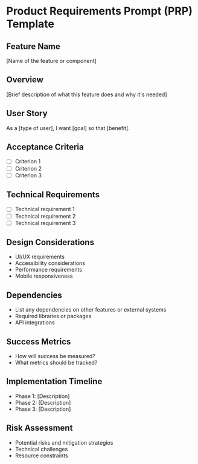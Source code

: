 # Product Requirements Prompt (PRP) Template

## Feature Name
[Name of the feature or component]

## Overview
[Brief description of what this feature does and why it's needed]

## User Story
As a [type of user], I want [goal] so that [benefit].

## Acceptance Criteria
- [ ] Criterion 1
- [ ] Criterion 2
- [ ] Criterion 3

## Technical Requirements
- [ ] Technical requirement 1
- [ ] Technical requirement 2
- [ ] Technical requirement 3

## Design Considerations
- UI/UX requirements
- Accessibility considerations
- Performance requirements
- Mobile responsiveness

## Dependencies
- List any dependencies on other features or external systems
- Required libraries or packages
- API integrations

## Success Metrics
- How will success be measured?
- What metrics should be tracked?

## Implementation Timeline
- Phase 1: [Description]
- Phase 2: [Description]
- Phase 3: [Description]

## Risk Assessment
- Potential risks and mitigation strategies
- Technical challenges
- Resource constraints